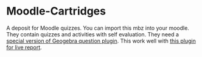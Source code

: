 # Moodle-Cartridges
A deposit for Moodle quizzes. You can import this mbz into your moodle. They contain quizzes and activities with self evaluation.
They need a [special version of Geogebra question plugin](https://github.com/TWINGSISTER/moodle-qtype_geogebra). This work well with [this plugin for live report](https://github.com/TWINGSISTER/moodle-quiz_liveviewgrid). 
